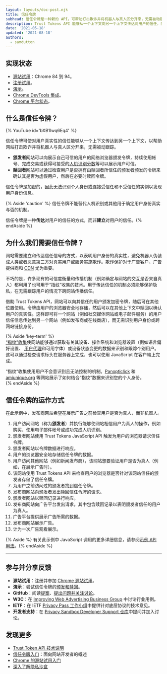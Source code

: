 ```yaml
---
layout: layouts/doc-post.njk
title: 信任令牌
subhead: 信任令牌是一种新的 API，可帮助打击欺诈并将机器人与真人区分开来，无需被动跟踪。
description: Trust Tokens API 能够从一个上下文向另一个上下文传达对用户的信任，而无需识别用户身份或在两个上下文之间关联身份。API 使来源能够向其信任的用户发放加密令牌。令牌由用户的浏览器存储。然后，浏览器可以在其他上下文中使用令牌来评估用户的真实性。
date: '2021-05-18'
updated: '2021-08-18'
authors:
  - samdutton
---
```


## 实现状态

- [源站试用](https://web.dev/origin-trials/)：Chrome 84 到 94。
- [注册试用](https://developer.chrome.com/origintrials/#/view_trial/2479231594867458049)。
- [演示](https://trust-token-demo.glitch.me/)。
- [Chrome DevTools 集成](https://developers.google.com/web/updates/2021/01/devtools?utm_source=devtools#trust-token)。
- [Chrome 平台状态](https://www.chromestatus.com/feature/5078049450098688)。

## 什么是信任令牌？

{% YouTube id='bXB1Iwq6Eq4' %}

信任令牌可使对用户真实性的信任能够从一个上下文传达到另一个上下文，以帮助网站打击欺诈并将机器人与真人区分开来，无需被动跟踪。

- **颁发者**网站可以向展示自己可信的用户的网络浏览器颁发令牌，持续使用帐号、完成交易或获得可接受的[人机识别分数](https://developers.google.com/recaptcha)等可以展示用户可信。
- **赎回者**网站可以通过检查用户是否拥有由赎回者所信任的颁发者颁发的令牌来确认其是否为虚假用户，然后在必要时赎回令牌。

信任令牌是加密的，因此无法识别个人身份或连接受信任和不受信任的实例以发现用户身份信息。

{% Aside 'caution' %} 信任令牌不能替代人机识别或其他用于确定用户身份真实与否的机制。

信任令牌是一种**传达**对用户的信任的方式，而非**建立**对用户的信任。{% endAside %}

## 为什么我们需要信任令牌？

网站需要建立和传达信任信号的方式，以表明用户身份的真实性，避免机器人伪装成人类或者恶意第三方对真实用户或服务实施欺诈。欺诈保护对于广告客户、广告提供商和 [CDN](https://www.cloudflare.com/en-gb/learning/cdn/what-is-a-cdn/) 尤为重要。

不巧的是，许多现有的可信度衡量和传播机制（例如确定与网站的交互是否来自真人）都利用了也可用于“指纹”收集的技术。用于传达信任的机制必须能够保护隐私，在无需跟踪用户的情况下跨网站传播信任。

借助 Trust Tokens API，网站可以向其信任的用户颁发加密令牌，随后可在其他位置使用。令牌由用户的浏览器安全地存储，然后可以在其他上下文中赎回以确认用户的真实性。这样即可将一个网站（例如社交媒体网站或电子邮件服务）的用户信任信息传达到另一个网站（例如发布商或在线商店），而无需识别用户身份或跨网站链接身份。

{% Aside 'key-term' %}<br> [“指纹”收集](https://w3c.github.io/fingerprinting-guidance/#passive)使网站能够通过获取有关其设备、操作系统和浏览器设置（例如语言偏好设置、 [用户代理](https://developer.mozilla.org/en-US/docs/Web/API/NavigatorID/userAgent)和可用字体）或设备状态变更的数据来识别和跟踪个别用户。这可以通过检查请求标头在服务器上完成，也可以使用 JavaScript 在客户端上完成。

“指纹”收集使用用户不会意识到且无法控制的机制。[Panopticlick](https://panopticlick.eff.org/) 和 [amiunique.org](https://amiunique.org/) 等网站展示了如何结合“指纹”数据来识别您的个人身份。<br> {% endAside %}

## 信任令牌的运作方式

在此示例中，发布商网站希望在展示广告之前检查用户是否为真人，而非机器人。

1. 用户访问网站（称为**颁发者**）并执行能够使网站相信用户为真人的操作，例如购买、使用电子邮件帐号或成功完成人机识别。
2. 颁发者网站使用 Trust Tokens JavaScript API 触发为用户的浏览器请求信任令牌。
3. 颁发者网站以令牌数据进行响应。
4. 用户的浏览器安全地存储信任令牌的数据。
5. 用户访问其他网站（例如新闻发布商），该网站想要验证用户是否为真人（例如，在展示广告时）。
6. 该网站使用 Trust Tokens API 来检查用户的浏览器是否针对该网站信任的颁发者存储了信任令牌。
7. 为用户之前访问过的颁发者找到信任令牌。
8. 发布商网站向颁发者发出赎回信任令牌的请求。
9. 颁发者网站以赎回记录进行响应。
10. 发布商网站向广告平台发出请求，其中包含赎回记录以表明颁发者信任的用户为真人。
11. 广告平台提供展示广告所需的数据。
12. 发布商网站展示广告。
13. 计为一次广告观看展示。

{% Aside %} 有关此示例中 JavaScript 调用的更多详细信息，请参阅[示例 API 用法](https://web.dev/trust-tokens/#sample-api-usage)。{% endAside %}

---

## 参与并分享反馈

- **源站试用**：注册并参加 [Chrome 源站试用](https://developer.chrome.com/origintrials/#/view_trial/2479231594867458049)。
- **演示**：尝试信任令牌的[颁发和赎回](https://trust-token-demo.glitch.me/)。
- **GitHub**：阅读[提案](https://github.com/WICG/trust-token-api)、[提出问题并关注讨论](https://github.com/WICG/trust-token-api/issues)。
- **W3C**：在 [Improving Web Advertising Business Group](https://www.w3.org/community/web-adv/participants) 中讨论行业用例。
- **IETF**：在 IETF [Privacy Pass 工作小组](https://datatracker.ietf.org/wg/privacypass/about/)中提供针对底层协议的技术意见。
- **开发者支持**：在 [Privacy Sandbox Developer Support 仓库](https://github.com/GoogleChromeLabs/privacy-sandbox-dev-support)中提问并加入讨论。

## 发现更多

- [Trust Token API 技术说明](https://github.com/dvorak42/trust-token-api)
- [信任令牌入门](https://web.dev/trust-tokens/)：面向网站开发者的概述
- [Chrome 的源站试用入门](https://web.dev/origin-trials)
- [深入了解隐私沙盒](https://web.dev/digging-into-the-privacy-sandbox)
